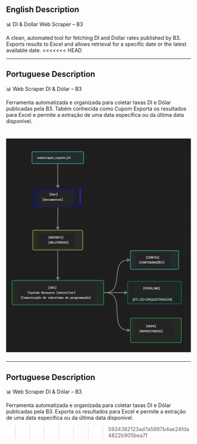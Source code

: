 ## English Description
📊 DI & Dollar Web Scraper – B3

A clean, automated tool for fetching DI and Dollar rates published by B3. Exports results to Excel and allows retrieval for a specific date or the latest available date.
<<<<<<< HEAD

----

## Portuguese Description
📊 Web Scraper DI & Dólar – B3

Ferramenta automatizada e organizada para coletar taxas DI e Dólar publicadas pela B3. Tabém conhecida como Cupom Exporta os resultados para Excel e permite a extração de uma data específica ou da última data disponível.


![alt text](image.png)
=======
_______________________________________________________________________________________________________________________________________________________________________________________________
## Portuguese Description
📊 Web Scraper DI & Dólar – B3

Ferramenta automatizada e organizada para coletar taxas DI e Dólar publicadas pela B3. Exporta os resultados para Excel e permite a extração de uma data específica ou da última data disponível.
>>>>>>> 5934382123ad7a5987b4ae24fda4822b905bea7f
